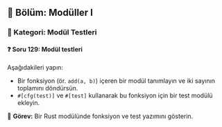 ## 📘 Bölüm: Modüller I  
### 🔹 Kategori: Modül Testleri  
#### ❓ Soru 129: Modül testleri

Aşağıdakileri yapın:

- Bir fonksiyon (ör. `add(a, b)`) içeren bir modül tanımlayın ve iki sayının toplamını döndürsün.
- `#[cfg(test)]` ve `#[test]` kullanarak bu fonksiyon için bir test modülü ekleyin.

🔧 **Görev:** Bir Rust modülünde fonksiyon ve test yazımını gösterin.
